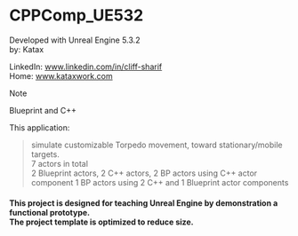 # CPPComp_UE532
Developed with Unreal Engine 5.3.2  <br> 
by: Katax

LinkedIn: www.linkedin.com/in/cliff-sharif<br> 
Home: www.kataxwork.com<br> 

> [!NOTE]
> Blueprint and C++

This application:

>simulate customizable Torpedo movement, toward stationary/mobile targets.  <br> 
>7 actors in total  <br> 
>2 Blueprint actors, 2 C++ actors, 2 BP actors using C++ actor component
>1 BP actors using 2 C++ and 1 Blueprint actor components <br> 

<h4> This project is designed for teaching Unreal Engine by demonstration a functional prototype. <br> The project template is optimized to reduce size.  </h4>

